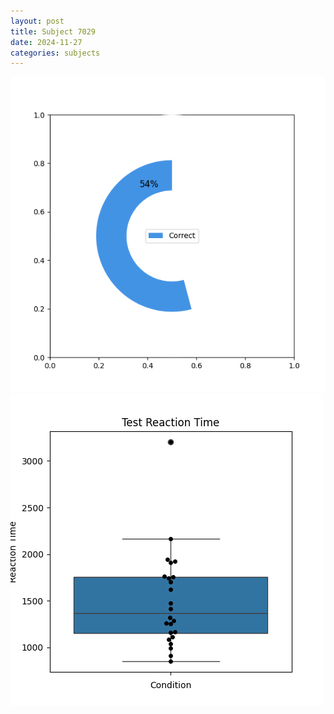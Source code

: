 ```yaml
---
layout: post
title: Subject 7029
date: 2024-11-27
categories: subjects
---
```


![](data/7029/run-12/7029_FN_acc_test.png)
![](data/7029/run-12/7029_FN_rt.png)
